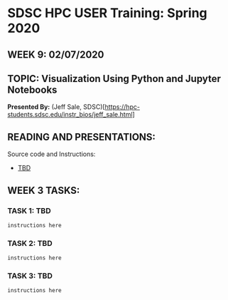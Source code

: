 # SDSC HPC USER Training:  Spring 2020
## WEEK 9: 02/07/2020

## TOPIC: Visualization Using Python and Jupyter Notebooks
**Presented By:**  (Jeff Sale, SDSC)[https://hpc-students.sdsc.edu/instr_bios/jeff_sale.html]

## READING AND PRESENTATIONS:

Source code and Instructions:

* [TBD](TBD)


## WEEK 3 TASKS:
### TASK 1:  TBD

```
instructions here
```

### TASK 2:  TBD
```
instructions here
```

### TASK 3:  TBD
```
instructions here
```


